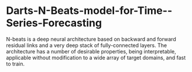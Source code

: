 # Darts-N-Beats-model-for-Time--Series-Forecasting
N-beats is a deep neural architecture based on backward and forward residual links and a very deep stack of fully-connected layers. The architecture has a number of desirable properties, being interpretable, applicable without modification to a wide array of target domains, and fast to train.
